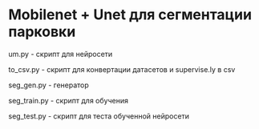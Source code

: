 # Mobilenet + Unet для сегментации парковки

um.py - скрипт для нейросети

to_csv.py - скрипт для конвертации датасетов и supervise.ly в csv

seg_gen.py - генератор

seg_train.py - скрипт для обучения

seg_test.py - скрипт для теста обученной нейросети 
